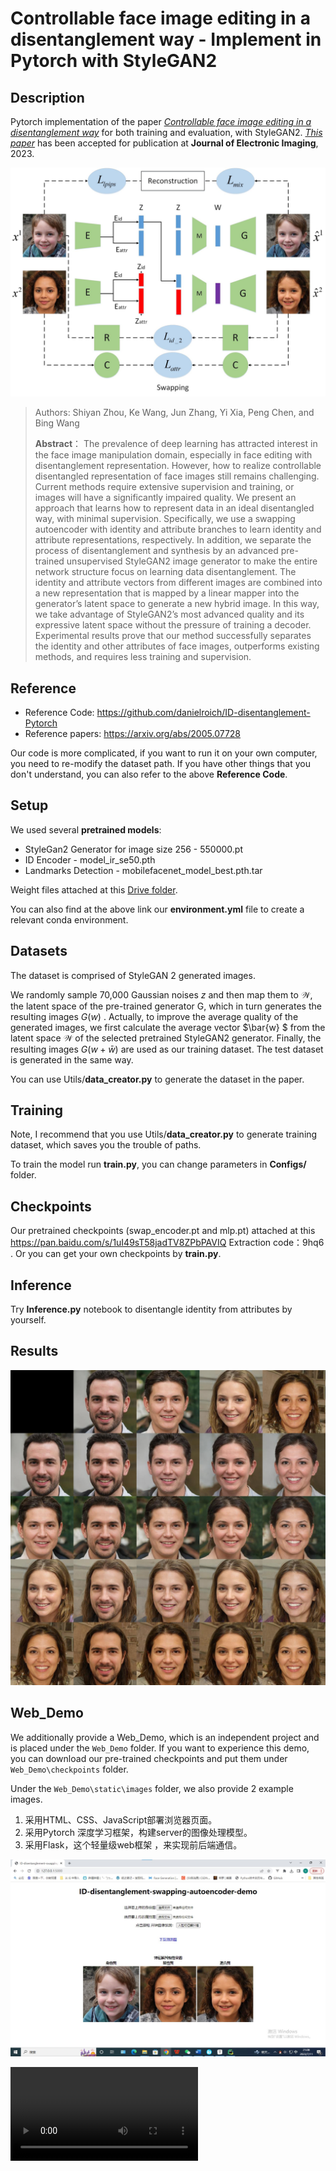 # Controllable face image editing in a disentanglement way - Implement in Pytorch with StyleGAN2



## Description

Pytorch implementation of the paper *[Controllable face image editing in a disentanglement way](https://doi.org/10.1117/1.JEI.32.4.043011)* for both training and evaluation, with StyleGAN2.	 *[This paper](https://caps.luminad.com:8443/stockage/stock/SPIE/LDL-SPIE-JEI-230248G/JEI-230248G_online.pdf)* has been accepted for publication at **Journal of Electronic Imaging**, 2023.

![Architecture](./Architecture.jpg)

> Authors:  Shiyan Zhou, Ke Wang, Jun Zhang, Yi Xia, Peng Chen, and Bing Wang
>
> 
>
> **Abstract**： The prevalence of deep learning has attracted interest in the face image manipulation domain, especially in face editing with disentanglement representation. However, how to realize controllable disentangled representation of face images still remains challenging. Current methods require extensive supervision and training, or images will have a significantly impaired quality. We present an approach that learns how to represent data in an ideal disentangled way, with minimal supervision. Specifically, we use a swapping autoencoder with identity and attribute branches to learn identity and attribute representations, respectively. In addition, we separate the process of disentanglement and synthesis by an advanced pre-trained unsupervised StyleGAN2 image generator to make the entire network structure focus on learning data disentanglement. The identity and attribute vectors from different images are combined into a new representation that is mapped by a linear mapper into the generator’s latent space to generate a new hybrid image. In this way, we take advantage of StyleGAN2’s most advanced quality and its expressive latent space without the pressure of training a decoder. Experimental results prove that our method successfully separates the identity and other attributes of face images, outperforms existing methods, and requires less training and supervision.





## Reference 

- Reference Code: https://github.com/danielroich/ID-disentanglement-Pytorch
- Reference papers: https://arxiv.org/abs/2005.07728

Our code is more complicated, if you want to run it on your own computer, you need to re-modify the dataset path. If you have other things that you don't understand, you can also refer to the above **Reference Code**.



## Setup

We used several **pretrained models**: 
- StyleGan2 Generator for image size 256 - 550000.pt
- ID Encoder - model_ir_se50.pth
- Landmarks Detection - mobilefacenet_model_best.pth.tar

Weight files attached at this [Drive folder](https://drive.google.com/drive/folders/18K5YBBJRiCIradtttlLcdtSyLUo3cUI5?usp=sharing).

You can also find at the above link our **environment.yml** file to create a relevant conda environment.



## Datasets  

The dataset is comprised of StyleGAN 2 generated images. 

We randomly sample 70,000 Gaussian noises $z$ and then map them to $\mathcal{W}$, the latent space of the pre-trained generator G, which in turn generates the resulting images $G(w)$ . Actually, to improve the average quality of the generated images, we first calculate the average vector $\bar{w} $ from the latent space $\mathcal{W}$ of the selected pretrained StyleGAN2 generator. Finally, the resulting images $G(w+\bar{w} )$  are used as our training dataset. The test dataset is generated in the same way.

You can use Utils/**data_creator.py**  to generate the dataset in the paper.



## Training

Note, I recommend that you use Utils/**data_creator.py** to generate training dataset, which saves you the trouble of paths.

To train the model run **train.py**, you can change parameters in **Configs/** folder.



## Checkpoints

Our pretrained checkpoints (swap_encoder.pt and mlp.pt) attached at this https://pan.baidu.com/s/1uI49sT58jadTV8ZPbPAVIQ 
Extraction code：9hq6 . Or you can get your own checkpoints by  **train.py**.



## Inference

Try **Inference.py** notebook to disentangle identity from attributes by yourself.



## Results

![Results](./Results.jpg)





## Web_Demo

We additionally provide a Web_Demo, which is an independent project and is placed under the `Web_Demo` folder. If you want to experience this demo, you can download our pre-trained checkpoints and put them under `Web_Demo\checkpoints` folder. 

Under the `Web_Demo\static\images` folder, we also provide 2 example images.



1. 采用HTML、CSS、JavaScript部署浏览器页面。
2. 采用Pytorch 深度学习框架，构建server的图像处理模型。
3. 采用Flask，这个轻量级web框架 ，来实现前后端通信。



![Web_Demo](./Web_Demo.jpg)







<video id="video" controls="" src="https://user-images.githubusercontent.com/91369699/258696571-b36664c7-0841-4501-865e-050844dc0cd4" ></video>


